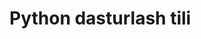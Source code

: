 # Python dasturlash tili




<!-- ## Kitoblar tarjimasi

1. [Python Crash Course](https://martianvenusian.github.io/python-crash-course/)

2. Python Cookbook -->
